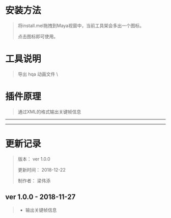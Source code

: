 ﻿# 安装方法
> 将install.mel拖拽到Maya视窗中，当前工具架会多出一个图标。
> 
> 点击图标即可使用。

# 工具说明
> 导出 hqa 动画文件
\
# 插件原理
> 通过XML的格式输出关键帧信息

---
---

# 更新记录
> 版本： ver 1.0.0
> 
> 更新时间： 2018-12-22
> 
> 制作者： 梁伟添
 
## ver 1.0.0 - 2018-11-27
> + 输出关键帧信息
